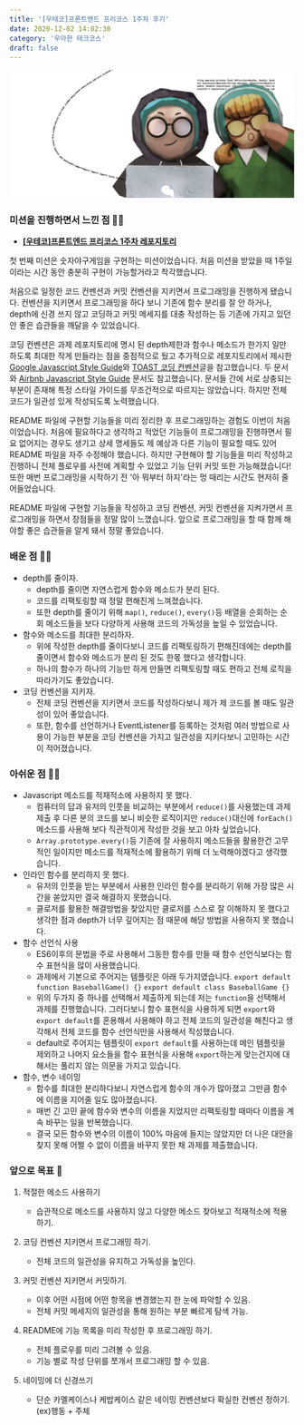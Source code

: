 ```yaml
---
title: '[우테코]프론트엔드 프리코스 1주차 후기'
date: 2020-12-02 14:02:30
category: '우아한 테크코스'
draft: false
---
```


![](./images/woowa.png)

### 미션을 진행하면서 느낀 점 🧑‍💻

- **[[우테코]프론트엔드 프리코스 1주차 레포지토리](https://github.com/YUJO42/javascript-baseball-precourse/tree/yujo42)**

첫 번째 미션은 숫자야구게임을 구현하는 미션이었습니다. 처음 미션을 받았을 때 1주일이라는 시간 동안 충분히 구현이 가능할거라고 착각했습니다.

처음으로 일정한 코드 컨벤션과 커밋 컨벤션을 지키면서 프로그래밍을 진행하게 됐습니다. 컨벤션을 지키면서 프로그래밍을 하다 보니 기존에 함수 분리를 잘 안 하거나, depth에 신경 쓰지 않고 코딩하고 커밋 메세지를 대충 작성하는 등 기존에 가지고 있던 안 좋은 습관들을 깨달을 수 있었습니다.

코딩 컨벤션은 과제 레포지토리에 명시 된 depth제한과 함수나 메소드가 한가지 일만 하도록 최대한 작게 만들라는 점을 중점적으로 뒀고 추가적으로 레포지토리에서 제시한 [Google Javascript Style Guide](https://google.github.io/styleguide/jsguide.html)와 [TOAST 코딩 컨벤션](https://ui.toast.com/fe-guide/ko_CODING-CONVENTION)글을 참고했습니다. 두 문서와 [Airbnb Javascript Style Guide](https://github.com/airbnb/javascript) 문서도 참고했습니다. 문서들 간에 서로 상충되는 부분이 존재해 특정 스타일 가이드를 무조건적으로 따르지는 않았습니다. 하지만 전체 코드가 일관성 있게 작성되도록 노력했습니다.

README 파일에 구현할 기능들을 미리 정리한 후 프로그래밍하는 경험도 이번이 처음이었습니다. 처음에 필요하다고 생각하고 적었던 기능들이 프로그래밍을 진행하면서 필요 없어지는 경우도 생기고 상세 명세들도 제 예상과 다른 기능이 필요할 때도 있어 README 파일을 자주 수정해야 했습니다. 하지만 구현해야 할 기능들을 미리 작성하고 진행하니 전체 플로우를 사전에 계획할 수 있었고 기능 단위 커밋 또한 가능해졌습니다! 또한 매번 프로그래밍을 시작하기 전 '아 뭐부터 하지'라는 멍 때리는 시간도 현저히 줄어들었습니다.

README 파일에 구현할 기능들을 작성하고 코딩 컨벤션, 커밋 컨벤션을 지켜가면서 프로그래밍을 하면서 장점들을 정말 많이 느꼈습니다. 앞으로 프로그래밍을 할 때 함께 해야할 좋은 습관들을 알게 돼서 정말 좋았습니다.

### 배운 점 👨‍🏫

- depth를 줄이자.
  - depth를 줄이면 자연스럽게 함수와 메소드가 분리 된다.
  - 코드를 리팩토링할 때 정말 편해진게 느껴졌습니다.
  - 또한 depth를 줄이기 위해 `map()`, `reduce()`, `every()`등 배열을 순회하는 순회 메소드들을 보다 다양하게 사용해 코드의 가독성을 높일 수 있었습니다.
- 함수와 메소드를 최대한 분리하자.
  - 위에 작성한 depth를 줄이다보니 코드를 리팩토링하기 편해진데에는 depth를 줄이면서 함수와 메소드가 분리 된 것도 한몫 했다고 생각합니다.
  - 하나의 함수가 하나의 기능만 하게 만들면 리팩토링할 때도 편하고 전체 로직을 따라가기도 좋았습니다.
- 코딩 컨벤션을 지키자.
  - 전체 코딩 컨벤션을 지키면서 코드를 작성하다보니 제가 제 코드를 볼 때도 일관성이 있어 좋았습니다.
  - 또한, 함수를 선언하거나 EventListener를 등록하는 것처럼 여러 방법으로 사용이 가능한 부분을 코딩 컨벤션을 가지고 일관성을 지키다보니 고민하는 시간이 적어졌습니다.

### 아쉬운 점 🤦‍♂️

- Javascript 메소드를 적재적소에 사용하지 못 했다.
  - 컴퓨터의 답과 유저의 인풋을 비교하는 부분에서 `reduce()`를 사용했는데 과제 제출 후 다른 분의 코드를 보니 비슷한 로직이지만 `reduce()`대신에 `forEach()`메소드를 사용해 보다 직관적이게 작성한 것을 보고 아차 싶었습니다.
  - `Array.prototype.every()`등 기존에 잘 사용하지 메소드들을 활용한건 고무적인 일이지만 메소드를 적재적소에 활용하기 위해 더 노력해야겠다고 생각했습니다.
- 인라인 함수를 분리하지 못 했다.
  - 유저의 인풋을 받는 부분에서 사용한 인라인 함수를 분리하기 위해 가장 많은 시간을 쏟았지만 결국 해결하지 못했습니다.
  - 클로저를 활용한 해결방법을 찾았지만 클로저를 스스로 잘 이해하지 못 했다고 생각한 점과 depth가 너무 깊어지는 점 때문에 해당 방법을 사용하지 못 했습니다.
- 함수 선언식 사용
  - ES6이후의 문법을 주로 사용해서 그동한 함수를 만들 때 함수 선언식보다는 함수 표현식을 많이 사용했습니다.
  - 과제에서 기본으로 주어지는 템플릿은 아래 두가지였습니다.
    `export default function BaseballGame() {}`
    `export default class BaseballGame {}`
  - 위의 두가지 중 하나를 선택해서 제출하게 되는데 저는 `function`을 선택해서 과제를 진행했습니다. 그러다보니 함수 표현식을 사용하게 되면 `export`와 `export default`를 혼용해서 사용해야 하고 전체 코드의 일관성을 해친다고 생각해서 전체 코드를 함수 선언식만을 사용해서 작성했습니다.
  - default로 주어지는 템플릿이 `export default`를 사용하는데 메인 템플릿을 제외하고 나머지 요소들을 함수 표현식을 사용해 `export`하는게 맞는건지에 대해서는 풀리지 않는 의문을 가지고 있습니다.
- 함수, 변수 네이밍
  - 함수를 최대한 분리하다보니 자연스럽게 함수의 개수가 많아졌고 그만큼 함수에 이름을 지어줄 일도 많아졌습니다.
  - 매번 긴 고민 끝에 함수와 변수의 이름을 지었지만 리팩토링할 때마다 이름을 계속 바꾸는 일을 반복했습니다.
  - 결국 모든 함수와 변수의 이름이 100% 마음에 들지는 않았지만 더 나은 대안을 찾지 못해 어쩔 수 없이 이름을 바꾸지 못한 채 과제를 제출했습니다.

### 앞으로 목표 🏃

1. 적절한 메소드 사용하기
   - 습관적으로 메소드를 사용하지 않고 다양한 메소드 찾아보고 적재적소에 적용하기.
2. 코딩 컨벤션 지키면서 프로그래밍 하기.
   - 전체 코드의 일관성을 유지하고 가독성을 높인다.
3. 커밋 컨벤션 지키면서 커밋하기.
   - 이후 어떤 시점에 어떤 항목을 변경했는지 한 눈에 파악할 수 있음.
   - 전체 커밋 메세지의 일관성을 통해 원하는 부분 빠르게 탐색 가능.
4. README에 기능 목록을 미리 작성한 후 프로그래밍 하기.
   - 전체 플로우를 미리 그려볼 수 있음.
   - 기능 별로 작성 단위를 쪼개서 프로그래밍 할 수 있음.
5. 네이밍에 더 신경쓰기

   - 단순 카멜케이스나 케밥케이스 같은 네이밍 컨벤션보다 확실한 컨벤션 정하기. (ex)행동 + 주체
